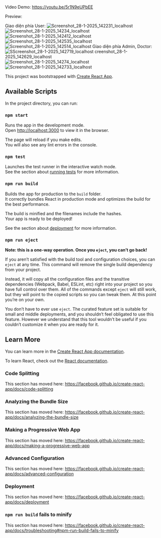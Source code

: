 Video Demo: https://youtu.be/5r1N9eUPbEE

Preview:

Giao diện phía User:
![Screenshot_28-1-2025_142231_localhost](https://github.com/user-attachments/assets/b5938d34-52e1-4961-bf8c-ba72c156223d)
![Screenshot_28-1-2025_14234_localhost](https://github.com/user-attachments/assets/30aa7e24-c7c3-4fea-8a4f-c8fbb757da63)
![Screenshot_28-1-2025_142412_localhost](https://github.com/user-attachments/assets/265d5dd9-2942-4d72-b97f-6101640f1fc1)
![Screenshot_28-1-2025_142535_localhost](https://github.com/user-attachments/assets/f3194a65-0347-44b1-9e25-6934856dc189)
![Screenshot_28-1-2025_142514_localhost](https://github.com/user-attachments/assets/c41622ae-e8b4-4e36-8a72-9a1fd6f24c11)
Giao diện phía Admin, Doctor:
![S![Screenshot_28-1-2025_142719_localhost](https://github.com/user-attachments/assets/fddcdc66-56f1-47c9-83a6-440c242e849b)
creenshot_28-1-2025_142629_localhost](https://github.com/user-attachments/assets/f3a76e71-3169-4439-87a8-e44a48142ec0)
![Screenshot_28-1-2025_14274_localhost](https://github.com/user-attachments/assets/af4cd3a0-fd0a-4ded-a149-9937e7ab69e9)
![Screenshot_28-1-2025_142733_localhost](https://github.com/user-attachments/assets/9d587e4a-df4f-4c5c-b780-40f885c195e9)
























This project was bootstrapped with [Create React App](https://github.com/facebook/create-react-app).

## Available Scripts

In the project directory, you can run:

### `npm start`

Runs the app in the development mode.<br>
Open [http://localhost:3000](http://localhost:3000) to view it in the browser.

The page will reload if you make edits.<br>
You will also see any lint errors in the console.

### `npm test`

Launches the test runner in the interactive watch mode.<br>
See the section about [running tests](https://facebook.github.io/create-react-app/docs/running-tests) for more information.

### `npm run build`

Builds the app for production to the `build` folder.<br>
It correctly bundles React in production mode and optimizes the build for the best performance.

The build is minified and the filenames include the hashes.<br>
Your app is ready to be deployed!

See the section about [deployment](https://facebook.github.io/create-react-app/docs/deployment) for more information.

### `npm run eject`

**Note: this is a one-way operation. Once you `eject`, you can’t go back!**

If you aren’t satisfied with the build tool and configuration choices, you can `eject` at any time. This command will remove the single build dependency from your project.

Instead, it will copy all the configuration files and the transitive dependencies (Webpack, Babel, ESLint, etc) right into your project so you have full control over them. All of the commands except `eject` will still work, but they will point to the copied scripts so you can tweak them. At this point you’re on your own.

You don’t have to ever use `eject`. The curated feature set is suitable for small and middle deployments, and you shouldn’t feel obligated to use this feature. However we understand that this tool wouldn’t be useful if you couldn’t customize it when you are ready for it.

## Learn More

You can learn more in the [Create React App documentation](https://facebook.github.io/create-react-app/docs/getting-started).

To learn React, check out the [React documentation](https://reactjs.org/).

### Code Splitting

This section has moved here: https://facebook.github.io/create-react-app/docs/code-splitting

### Analyzing the Bundle Size

This section has moved here: https://facebook.github.io/create-react-app/docs/analyzing-the-bundle-size

### Making a Progressive Web App

This section has moved here: https://facebook.github.io/create-react-app/docs/making-a-progressive-web-app

### Advanced Configuration

This section has moved here: https://facebook.github.io/create-react-app/docs/advanced-configuration

### Deployment

This section has moved here: https://facebook.github.io/create-react-app/docs/deployment

### `npm run build` fails to minify

This section has moved here: https://facebook.github.io/create-react-app/docs/troubleshooting#npm-run-build-fails-to-minify

